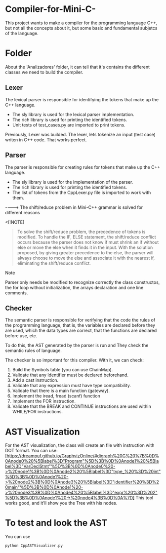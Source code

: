 # Compiler-for-Mini-C-
This project wants to make a compiler for the programming language C++, but not all the concepts about it, but some basic and fundamental subjetcs of the language.

# Folder

About the 'Analizadores' folder, it can tell that it's contains the different classes we need to build the compiler. 

## Lexer
 The lexical parser is responsible for identifying the tokens that make up the C++ language.
* The sly library is used for the lexical parser implementation.
* The rich library is used for printing the identified tokens.
* Unit tests of test_cases.py are imported to print tokens.

Previously, Lexer was builded. The lexer, lets tokenize an input (test case) writen in C++ code. That works perfect.


## Parser
The parser is responsible for creating rules for tokens that make up the C++ language.
* The sly library is used for the implementation of the parser.
* The rich library is used for printing the identified tokens.
* The list of tokens from the CppLexer.py file is imported to work with them.

----> The shift/reduce problem in Mini-C++ grammar is solved for different reasons

<[!NOTE]
   >
   >To solve the shift/reduce problem, the precedence of tokens is modified. 
To handle the IF, ELSE statement, the shift/reduce conflict occurs because the parser does not know if 
must shrink an if without else or move the else when it finds it in the input. 
With the solution proposed, by giving greater precedence to the else, the parser will always choose to move 
the else and associate it with the nearest if, eliminating the shift/reduce conflict.

>[!NOTE]
   >
   >Parser only needs be modified to recognize correctly the class constructos, the for loop without initialization, the arrays declaration and one line comments.
## Checker
The semantic parser is responsible for verifying that the code the rules of the programming language, that is, the variables are declared before they are used, which
the data types are correct, that the functions are declared before use, etc.  

To do this, the AST generated by the parser is run and
They check the semantic rules of language. 


The checker is so important for this compiler. With it, we can check:

1. Build the Symbols table (you can use ChainMap).
2. Validate that any Identifier must be declared beforehand.
3. Add a cast instruction.
4. Validate that any expression must have type compatibility.
5. Validate that there is a main function (gateway).
6. Implement the iread, fread (scanf) function
7. Implement the FOR instruction.
8. Validate that the BREAK and CONTINUE instructions are used within WHILE/FOR instructions.

# AST Visualization
For the AST visualization, the class will create an file with instruction with DOT format. You can use: [https://dreampuf.github.io/GraphvizOnline/#digraph%20G%20%7B%0D%0Anode0%20%5Blabel%3D"Program"%5D%3B%0D%0Anode1%20%5Blabel%3D"VarDeclStmt"%5D%3B%0D%0Anode0%20->%20node1%3B%0D%0Anode2%20%5Blabel%3D"type_%20%3D%20int"%5D%3B%0D%0Anode1%20->%20node2%3B%0D%0Anode3%20%5Blabel%3D"identifier%20%3D%20main"%5D%3B%0D%0Anode1%20->%20node3%3B%0D%0Anode4%20%5Blabel%3D"expr%20%3D%202"%5D%3B%0D%0Anode1%20->%20node4%3B%0D%0A%7D] This tool works good, and it'll show you the Tree with his nodes.

# To test and look the AST
You can use 
```
python CppASTVisualizer.py 
```
